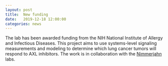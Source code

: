```yaml
---
layout: post
title:  New funding
date:   2019-12-18 12:00:00
categories: news
---
```

The lab has been awarded funding from the NIH National Institute of Allergy and Infectious Diseases. This project aims to use systems-level signaling measurements and modeling to determine which lung cancer tumors will respond to AXL inhibitors. The work is in collaboration with the [Nimmerjahn](https://www.genetik.nat.uni-erlangen.de/English/research/nimmerjahn.shtml) labs.
